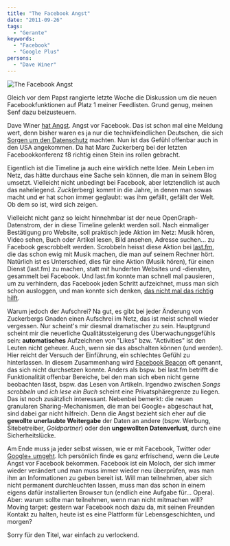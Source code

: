 ```yaml
---
title: "The Facebook Angst"
date: "2011-09-26"
tags:
  - "Gerante"
keywords:
  - "Facebook"
  - "Google Plus"
persons:
  - "Dave Winer"
---
```


![The Facebook Angst](/img/codecandies/facebookangst.jpg)

Gleich vor dem Papst rangierte letzte Woche die Diskussion um die neuen Facebookfunktionen auf Platz 1 meiner Feedlisten. Grund genug, meinen Senf dazu beizusteuern.

Dave Winer [hat Angst](http://scripting.com/stories/2011/09/24/facebookIsScaringMe.html). Angst vor Facebook. Das ist schon mal eine Meldung wert, denn bisher waren es ja nur die technikfeindlichen Deutschen, die sich [Sorgen um den Datenschutz](http://www.buzzmachine.com/2011/09/20/public-parts-excerpt-germany-and-privacy/) machten. Nun ist das Gefühl offenbar auch in den USA angekommen. Da hat Marc Zuckerberg bei der letzten Facebookkonferenz f8 richtig einen Stein ins rollen gebracht.

Eigentlich ist die Timeline ja auch eine wirklich nette Idee. Mein Leben im Netz, das hätte durchaus eine Sache sein können, die man in seinem Blog umsetzt. Vielleicht nicht unbedingt bei Facebook, aber letztendlich ist auch das naheliegend. _Zuck_(erberg) kommt in die Jahre, in denen man sowas macht und er hat schon immer geglaubt: was ihm gefällt, gefällt der Welt. Ob dem so ist, wird sich zeigen.

Vielleicht nicht ganz so leicht hinnehmbar ist der neue OpenGraph-Datenstrom, der in diese Timeline gelenkt werden soll. Nach einmaliger Bestätigung pro Website, soll praktisch jede Aktion im Netz: Musik hören, Video sehen, Buch oder Artikel lesen, Bild ansehen, Adresse suchen… zu Facebook gescrobbelt werden. Scrobbeln heisst diese Aktion bei [last.fm](http://www.last.fm/user/couchblog), die das schon ewig mit Musik machen, die man auf seinem Rechner hört. Natürlich ist es Unterschied, dies für eine Aktion (Musik hören), für einen Dienst (last.fm) zu machen, statt mit hunderten Websites und -diensten, gesammelt bei Facebook. Und last.fm konnte man schnell mal pausieren, um zu verhindern, das Facebook jeden Schritt aufzeichnet, muss man sich schon ausloggen, und man konnte sich denken, [das nicht mal das richtig hilft](http://nikcub.appspot.com/logging-out-of-facebook-is-not-enough).

Warum jedoch der Aufschrei? Na gut, es gibt bei jeder Änderung von Zuckerbergs Gnaden einen Aufschrei im Netz, das ist meist schnell wieder vergessen. Nur scheint's mir diesmal dramatischer zu sein. Hauptgrund scheint mir die neuerliche Qualitätssteigerung des Überwachungsgefühls sein: **automatisches** Aufzeichnen von "Likes" bzw. "Activities" ist den Leuten nicht geheuer. Auch, wenn sie das abschalten können (und werden). Hier reicht der Versuch der Einführung, ein schlechtes Gefühl zu hinterlassen. In diesem Zusammenhang wird [Facebook Beacon](http://en.wikipedia.org/wiki/Facebook_Beacon) oft genannt, das sich nicht durchsetzen konnte. Anders als bspw. bei last.fm betrifft die Funktionalität offenbar Bereiche, bei den man sich eben nicht gerne beobachten lässt, bspw. das Lesen von Artikeln. Irgendwo zwischen _Songs scrobbeln_ und _ich lese ein Buch_ scheint eine Privatsphäregrenze zu liegen. Das ist noch zusätzlich interessant. Nebenbei bemerkt: die neuen granularen Sharing-Mechanismen, die man bei Google+ abgeschaut hat, sind dabei gar nicht hilfreich. Denn die Angst bezieht sich eher auf die **gewollte unerlaubte Weitergabe** der Daten an andere (bspw. Werbung, Sitebetreiber, _Goldpartner_) oder den **ungewollten Datenverlust**, durch eine Sicherheitslücke.

Am Ende muss ja jeder selbst wissen, wie er mit Facebook, Twitter oder [Google+ umgeht](/codecandies/2011/09/21/google-langweilt-mich/). Ich persönlich finde es ganz erfrischend, wenn die Leute Angst vor Facebook bekommen. Facebook ist ein Moloch, der sich immer wieder verändert und man muss immer wieder neu überprüfen, was man ihm an Informationen zu geben bereit ist. Will man teilnehmen, aber sich nicht permanent durchleuchten lassen, muss man das schon in einem eigens dafür installierten Browser tun (endlich eine Aufgabe für… Opera). Aber: warum sollte man teilnehmen, wenn man nicht mitmachen will? Moving target: gestern war Facebook noch dazu da, mit seinen Freunden Kontakt zu halten, heute ist es eine Plattform für Lebensgeschichten, und morgen?

Sorry für den Titel, war einfach zu verlockend.
